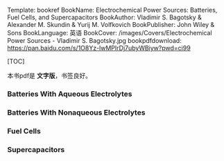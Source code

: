 Template: bookref
BookName: Electrochemical Power Sources: Batteries, Fuel Cells, and Supercapacitors
BookAuthor: Vladimir S. Bagotsky & Alexander M. Skundin & Yurij M. Volfkovich
BookPublisher: John Wiley & Sons
BookLanguage: 英语
BookCover: /images/Covers/Electrochemical Power Sources - Vladimir S. Bagotsky.jpg
bookpdfdownload: https://pan.baidu.com/s/1O8Yz-lwMPIrDj7ubyWBiyw?pwd=ci99 

[TOC]

本书pdf是 **文字版**，书签良好。


### Batteries With Aqueous Electrolytes

### Batteries With Nonaqueous Electrolytes

### Fuel Cells

### Supercapacitors